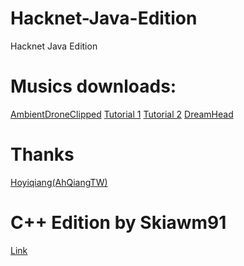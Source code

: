 # Hacknet-Java-Edition
Hacknet Java Edition
# Musics downloads:
[AmbientDroneClipped](https://www.mediafire.com/file/2kbutilx99y2186/AmbientDroneClipped.wav/file)
[Tutorial 1](https://www.mediafire.com/file/4xjiv1ygcwmdzmb/tutorial1.wav/file)
[Tutorial 2](https://drive.usercontent.google.com/download?id=137b4-mk3pghmcvQOsEmqDC2keMFhkVor&export=download&authuser=0&confirm=t&uuid=6eec5d8e-a7a7-4c14-a2d6-8734cc076695&at=AN8xHoqNt_U3UHcdjdSPYUMrur2A:1753094671653)
[DreamHead](https://www.mediafire.com/file/1jrhxulrgelbznx/DreamHead.wav/file)
# Thanks
[Hoyiqiang(AhQiangTW)](https://github.com/hoyiqiang)
# C++ Edition by Skiawm91
[Link]([https://github.com/Skiawm91](https://github.com/Skiawm91/Hacknet-For-CMD-Cpp))

